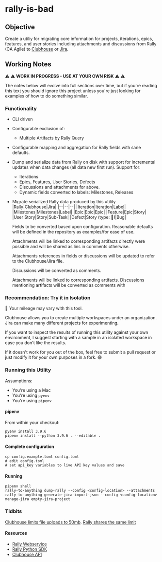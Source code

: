 # rally-is-bad

## Objective

Create a utiliy for migrating core information for projects, iterations, epics,
features, and user stories including attachments and discussions from Rally (CA Agile)
to [Clubhouse](https://clubhouse.io) or [Jira](https://www.atlassian.com/software/jira).

## Working Notes

:warning: :warning: **WORK IN PROGRESS - USE AT YOUR OWN RISK** :warning: :warning:

The notes below will evolve into full sections over time, but if
you're reading this text you should ignore this project unless you're
just looking for examples of how to do something similar.

### Functionality

- CLI driven
- Configurable exclusion of:
  - Multiple Artifacts by Rally Query
- Configurable mapping and aggregation for Rally fields with sane defaults.
- Dump and serialize data from Rally on disk with support for incremental updates
  when data changes (all data new first run). Support for:
  - Iterations
  - Epics, Features, User Stories, Defects
  - Discussions and attachments for above.
  - Dynamic fields converted to labels: Milestones, Releases
- Migrate serialized Rally data produced by this utility
  |Rally|Clubhouse|Jira|
  |--|--|--|
  |Iteration|Iteration|Label|
  |Milestones|Milestones|Label|
  |Epic|Epic|Epic|
  |Feature|Epic|Story|
  |User Story|Story|Sub-Task|
  |Defect|Story (type: :bug:)|Bug|

  Fields to be converted based upon configuration. Reasonable defaults
  will be defined in the repository as examples/for ease of use.

  Attachments will be linked to corresponding artifacts directly were
  possible and will be shared as lins in comments otherwise.

  Attachments references in fields or discussions will be updated to
  refer to the Clubhouse/Jira file.

  Discussions will be converted as comments.

  Attachments will be linked to corresponding artifacts. Discussions
  mentioning artifacts will be converted as comments with

### Recommendation: Try it in Isolation

:dragon: Your mileage may vary with this tool.

Clubhouse allows you to create multiple workspaces under an organization. Jira can make many different projects for experimenting.

If you want to inspect the results of running this utility against your own
environment, I suggest starting with a sample in an isolated workspace in case
you don't like the results.

If it doesn't work for you out of the box, feel free to submit a pull request
or just modify it for your own purposes in a fork. :smile:

### Running this Utility

Assumptions:

- You're using a Mac
- You're using `pyenv`
- You're using `pipenv`

#### pipenv

From within your checkout:

```shell
pyenv install 3.9.6
pipenv install --python 3.9.6 . --editable .
```

#### Complete configuration

```shell
cp config.example.toml config.toml
# edit config.toml
# set api_key variables to live API key values and save
```

#### Running

```shell
pipenv shell
rally-to-anything dump-rally --config <config-location> --attachments
rally-to-anything generate-jira-import-json --config <config-location>
manage-jira empty-jira-project
```

### Tidbits

[Clubhouse limits file uploads to 50mb](https://help.clubhouse.io/hc/en-us/articles/205268729-Upload-Files-to-a-Story#:~:text=The%20web%20app%20has%20a,at%20most%20380%20pixels%20high.).
[Rally shares the same limit](https://knowledge.broadcom.com/external/article/57524/rally-link-a-file-that-exceeds-max-allo.html#:~:text=A%20user%20has%20a%20file,maximum%20allowed%2050%20MB%20limit.)

#### Resources

- [Rally Webservice](https://rally1.rallydev.com/slm/doc/webservice/)
- [Rally Python SDK](https://github.com/RallyTools/RallyRestToolkitForPython)
- [Clubhouse API](https://clubhouse.io/api/rest/v3)
